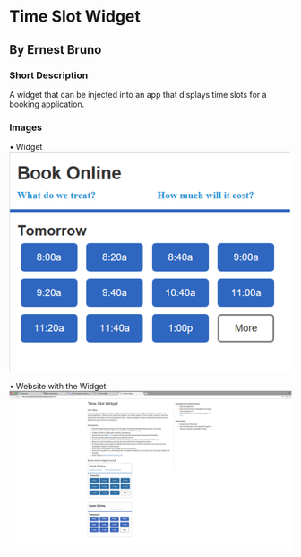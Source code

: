 # Time Slot Widget
## By Ernest Bruno

### Short Description
A widget that can be injected into an app that displays time slots for a booking application.

### Images

• Widget
![alt text](https://github.com/ebruno94/widget/blob/master/img/widget.png)

• Website with the Widget
![alt text](https://github.com/ebruno94/widget/blob/master/img/Widget%20Screenshot.png)
